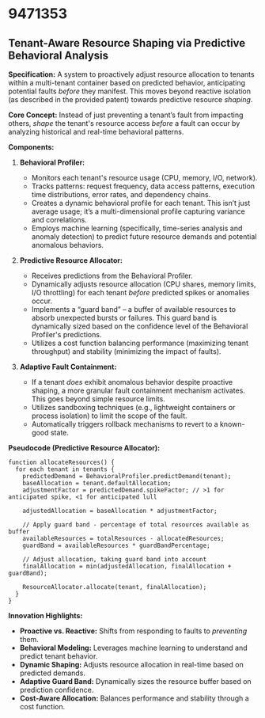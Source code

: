 # 9471353

## Tenant-Aware Resource Shaping via Predictive Behavioral Analysis

**Specification:** A system to proactively adjust resource allocation to tenants within a multi-tenant container based on predicted behavior, anticipating potential faults *before* they manifest. This moves beyond reactive isolation (as described in the provided patent) towards predictive resource *shaping*.

**Core Concept:**  Instead of just preventing a tenant’s fault from impacting others, *shape* the tenant's resource access *before* a fault can occur by analyzing historical and real-time behavioral patterns.

**Components:**

1.  **Behavioral Profiler:**  
    *   Monitors each tenant's resource usage (CPU, memory, I/O, network).
    *   Tracks patterns: request frequency, data access patterns, execution time distributions, error rates, and dependency chains.
    *   Creates a dynamic behavioral profile for each tenant.  This isn’t just average usage; it’s a multi-dimensional profile capturing variance and correlations.
    *   Employs machine learning (specifically, time-series analysis and anomaly detection) to predict future resource demands and potential anomalous behaviors.

2.  **Predictive Resource Allocator:**
    *   Receives predictions from the Behavioral Profiler.
    *   Dynamically adjusts resource allocation (CPU shares, memory limits, I/O throttling) for each tenant *before* predicted spikes or anomalies occur.
    *   Implements a “guard band” –  a buffer of available resources to absorb unexpected bursts or failures. This guard band is dynamically sized based on the confidence level of the Behavioral Profiler's predictions.
    *   Utilizes a cost function balancing performance (maximizing tenant throughput) and stability (minimizing the impact of faults).

3.  **Adaptive Fault Containment:**
    *   If a tenant *does* exhibit anomalous behavior despite proactive shaping, a more granular fault containment mechanism activates. This goes beyond simple resource limits.
    *   Utilizes sandboxing techniques (e.g., lightweight containers or process isolation) to limit the scope of the fault.
    *   Automatically triggers rollback mechanisms to revert to a known-good state.

**Pseudocode (Predictive Resource Allocator):**

```
function allocateResources() {
  for each tenant in tenants {
    predictedDemand = BehavioralProfiler.predictDemand(tenant);
    baseAllocation = tenant.defaultAllocation;
    adjustmentFactor = predictedDemand.spikeFactor; // >1 for anticipated spike, <1 for anticipated lull

    adjustedAllocation = baseAllocation * adjustmentFactor;

    // Apply guard band - percentage of total resources available as buffer
    availableResources = totalResources - allocatedResources;
    guardBand = availableResources * guardBandPercentage;

    // Adjust allocation, taking guard band into account
    finalAllocation = min(adjustedAllocation, finalAllocation + guardBand);

    ResourceAllocator.allocate(tenant, finalAllocation);
  }
}
```

**Innovation Highlights:**

*   **Proactive vs. Reactive:**  Shifts from responding to faults to *preventing* them.
*   **Behavioral Modeling:** Leverages machine learning to understand and predict tenant behavior.
*   **Dynamic Shaping:** Adjusts resource allocation in real-time based on predicted demands.
*   **Adaptive Guard Band:** Dynamically sizes the resource buffer based on prediction confidence.
*   **Cost-Aware Allocation:** Balances performance and stability through a cost function.